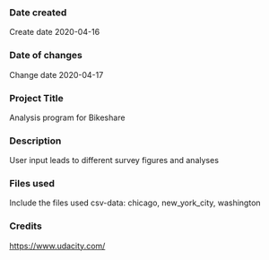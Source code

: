 ### Date created
Create date 2020-04-16

### Date of changes
Change date 2020-04-17

### Project Title
Analysis program for Bikeshare

### Description
User input leads to different survey figures and analyses

### Files used
Include the files used
csv-data: chicago, new_york_city, washington

### Credits
https://www.udacity.com/
